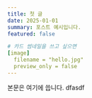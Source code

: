```yaml
---
title: 첫 글
date: 2025-01-01
summary: 포스트 예시입니다.
featured: false

# 카드 썸네일을 쓰고 싶으면
[image]
  filename = "hello.jpg"
  preview_only = false
---
```

본문은 여기에 씁니다.
dfasdf